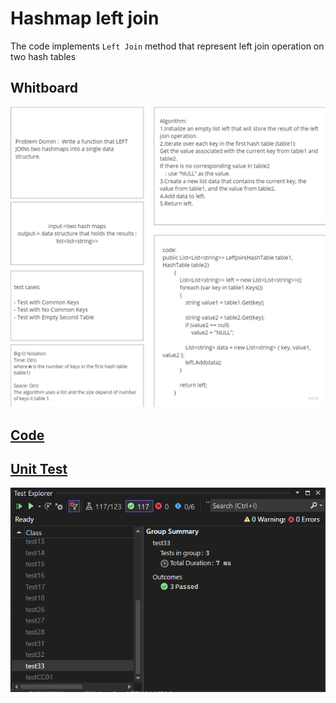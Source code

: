 # Hashmap left join

The code implements ` Left Join ` method that represent left join operation on two hash tables

## Whitboard 

![whiteboard](../assets/CC33.png)


## [Code](../data-structures-and-algorithms/CC33.cs)


## [Unit Test](../CodeChallengesTests/test33.cs)

![test](../assets/test33.png)


